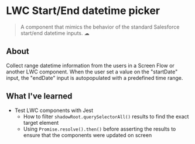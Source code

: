 # LWC Start/End datetime picker

> A component that mimics the behavior of the standard Salesforce start/end datetime inputs. ☁

## About

Collect range datetime information from the users in a Screen Flow or another LWC component.
When the user set a value on the "startDate" input, the "endDate" input is autopopulated with a predefined time range.


## What I've learned

- Test LWC components with Jest
  - How to filter `shadowRoot.querySelectorAll()` results to find the exact target element
  - Using `Promise.resolve().then()` before asserting the results to ensure that the components were updated on screen